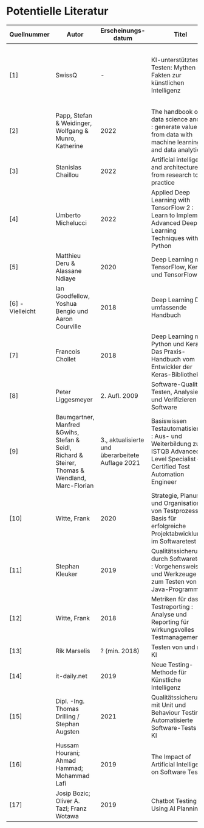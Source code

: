# Potentielle Literatur

|Quellnummer|Autor|Erscheinungs-datum|Titel|Themen-bereich|Link/Quelle|Downloaded|Durchgearbeitet|
|-|-|-|-|-|-|-|-|
|[1]|SwissQ|-|KI-unterstütztes Testen: Mythen und Fakten zur künstlichen Intelligenz|Allgemein| https://swissq.it/news/ki-unterstuetztes-testen-mythen-und-fakten-zur-kuenstlichen-intelligenz/ -  https://swissq.it/management/ki-gesteuerte-software-und-systeme-im-taeglichen-einsatz-teil-2-von-5/ - https://swissq.it/news/software-testing-mit-kuenstlicher-intelligenz-eine-marktbetrachtung-teil-3-von-5/ - https://swissq.it/testing/ki-gesteuerte-software-meets-testing-etwas-ganz-neues-oder-business-as-usual-teil-4-von-5/ - https://swissq.it/testing/ki-gesteuerte-software-testing-gegen-bias-und-drift/
|[2]|Papp, Stefan & Weidinger, Wolfgang & Munro, Katherine|2022|The handbook of data science and AI : generate value from data with machine learning and data analytics|KI|DHBW UniBibo / https://www.hanser-elibrary.com/doi/book/10.3139/9781569908877|
|[3]|Stanislas Chaillou|2022|Artificial intelligence and architecture : from research to practice|KI| DHBW UniBibo / https://www.degruyter.com/document/doi/10.1515/9783035624045/html |yes|no|
|[4]|Umberto Michelucci|2022|Applied Deep Learning with TensorFlow 2 : Learn to Implement Advanced Deep Learning Techniques with Python|KI|DHBW UniBibo / https://link.springer.com/book/10.1007/978-1-4842-8020-1 |yes|no|
|[5]|Matthieu Deru & Alassane Ndiaye|2020|Deep Learning mit TensorFlow, Keras und TensorFlow.js|KI|Zuhause|
|[6] - Vielleicht|Ian Goodfellow, Yoshua Bengio und Aaron Courville|2018|Deep Learning Das umfassende Handbuch|KI|- (noch nicht gefunden)|
|[7]| Francois Chollet|2018|Deep Learning mit Python und Keras: Das Praxis-Handbuch vom Entwickler der Keras-Bibliothek|KI|- (nur empfohlen, nicht online gefunden bisher)|
|[8]|Peter Liggesmeyer|2. Aufl. 2009|Software-Qualität : Testen, Analysieren und Verifizieren von Software|Test|DHBW UniBibo / DNB|yes|no|
|[9]|Baumgartner, Manfred &Gwihs, Stefan & Seidl, Richard & Steirer, Thomas & Wendland, Marc-Florian|3., aktualisierte und überarbeitete Auflage 2021| 	Basiswissen Testautomatisierung : Aus- und Weiterbildung zum ISTQB Advanced Level Specialist – Certified Test Automation Engineer | Test | DNB |
|[10]|Witte, Frank|2020| Strategie, Planung und Organisation von Testprozessen : Basis für erfolgreiche Projektabwicklung im Softwaretest|Test/bisschen KI|DNB|yes|no|
|[11]|Stephan Kleuker|2019|Qualitätssicherung durch Softwaretests : Vorgehensweisen und Werkzeuge zum Testen von Java-Programmen | Test  | DNB|yes|no
|[12]|Witte, Frank|2018| 	Metriken für das Testreporting : Analyse und Reporting für wirkungsvolles Testmanagement | Test | DNB|yes|no
|[13]|Rik Marselis|? (min. 2018)|Testen von und mit KI|Test/KI|https://www.sigs-datacom.de/trendletter/2020-18/8-testen-von-und-mit-ki|
|[14]|it-daily.net|2019|Neue Testing-Methode für Künstliche Intelligenz|Test/KI|https://www.it-daily.net/it-management/business-software/neue-testing-methode-fuer-kuenstliche-intelligenz|
|[15]| Dipl. -Ing. Thomas Drilling / Stephan Augsten|2021|Qualitätssicherung mit Unit und Behaviour Testing Automatisierte Software-Tests mit KI |Test/KI|https://www.dev-insider.de/automatisierte-software-tests-mit-ki-a-1009622/|
|[16]|Hussam Hourani; Ahmad Hammad; Mohammad Lafi|2019|The Impact of Artificial Intelligence on Software Testing|Test/KI|https://ieeexplore.ieee.org/abstract/document/8717439|
|[17]|Josip Bozic; Oliver A. Tazl; Franz Wotawa|2019|Chatbot Testing Using AI Planning|Test/KI/Example| https://ieeexplore.ieee.org/abstract/document/8718222 |
